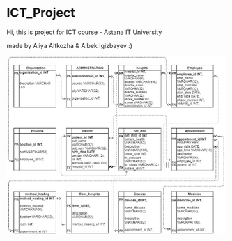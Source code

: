 # ICT_Project 
Hi, this is project for ICT course - Astana IT University

made by Aliya Aitkozha & Aibek Igizbayev :)


![](photo_2020-11-14_22-43-53.jpg)
